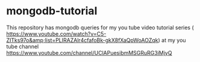 # mongodb-tutorial
This repository has mongodb queries for my you tube video tutorial series ( https://www.youtube.com/watch?v=C5-ZITks97o&amp;list=PLIRAZAlr4cfafoBk-gkX8fXaQpWoAOZqk) at my you tube channel  https://www.youtube.com/channel/UClAPuesibmMSGRuRG3iMjyQ

